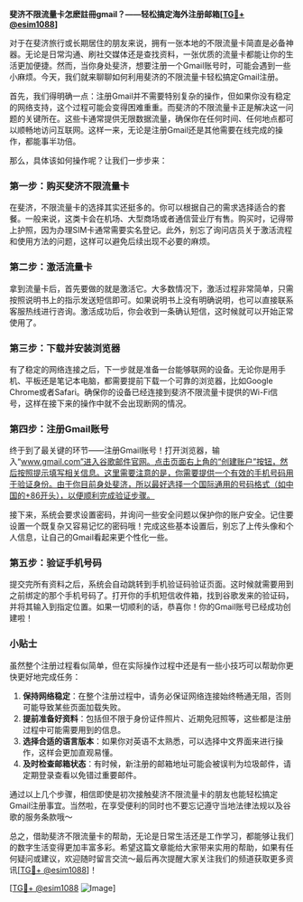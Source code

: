 **斐济不限流量卡怎麽註冊gmail？——轻松搞定海外注册邮箱[[TG💪+ @esim1088](https://t.me/s/esim1088)]**

对于在斐济旅行或长期居住的朋友来说，拥有一张本地的不限流量卡简直是必备神器。无论是日常沟通、刷社交媒体还是查找资料，一张优质的流量卡都能让你的生活更加便捷。然而，当你身处斐济，想要注册一个Gmail账号时，可能会遇到一些小麻烦。今天，我们就来聊聊如何利用斐济的不限流量卡轻松搞定Gmail注册。

首先，我们得明确一点：注册Gmail并不需要特别复杂的操作，但如果你没有稳定的网络支持，这个过程可能会变得困难重重。而斐济的不限流量卡正是解决这一问题的关键所在。这些卡通常提供无限数据流量，确保你在任何时间、任何地点都可以顺畅地访问互联网。这样一来，无论是注册Gmail还是其他需要在线完成的操作，都能事半功倍。

那么，具体该如何操作呢？让我们一步步来：

### 第一步：购买斐济不限流量卡

在斐济，不限流量卡的选择其实还挺多的。你可以根据自己的需求选择适合的套餐。一般来说，这类卡会在机场、大型商场或者通信营业厅有售。购买时，记得带上护照，因为办理SIM卡通常需要实名登记。此外，别忘了询问店员关于激活流程和使用方法的问题，这样可以避免后续出现不必要的麻烦。

### 第二步：激活流量卡

拿到流量卡后，首先要做的就是激活它。大多数情况下，激活过程非常简单，只需按照说明书上的指示发送短信即可。如果说明书上没有明确说明，也可以直接联系客服热线进行咨询。激活成功后，你会收到一条确认短信，这时候就可以开始正常使用了。

### 第三步：下载并安装浏览器

有了稳定的网络连接之后，下一步就是准备一台能够联网的设备。无论你是用手机、平板还是笔记本电脑，都需要提前下载一个可靠的浏览器，比如Google Chrome或者Safari。确保你的设备已经连接到斐济不限流量卡提供的Wi-Fi信号，这样在接下来的操作中就不会出现断网的情况。

### 第四步：注册Gmail账号

终于到了最关键的环节——注册Gmail账号！打开浏览器，输入“www.gmail.com”进入谷歌邮件官网。点击页面右上角的“创建账户”按钮，然后按照提示填写相关信息。这里需要注意的是，你需要提供一个有效的手机号码用于验证身份。由于你目前身处斐济，所以最好选择一个国际通用的号码格式（如中国的+86开头），以便顺利完成验证步骤。

接下来，系统会要求设置密码，并询问一些安全问题以保护你的账户安全。记住要设置一个既复杂又容易记忆的密码哦！完成这些基本设置后，别忘了上传头像和个人信息，让自己的Gmail看起来更个性化一些。

### 第五步：验证手机号码

提交完所有资料之后，系统会自动跳转到手机验证码验证页面。这时候就需要用到之前绑定的那个手机号码了。打开你的手机短信收件箱，找到谷歌发来的验证码，并将其输入到指定位置。如果一切顺利的话，恭喜你！你的Gmail账号已经成功创建啦！

### 小贴士

虽然整个注册过程看似简单，但在实际操作过程中还是有一些小技巧可以帮助你更快更好地完成任务：

1. **保持网络稳定**：在整个注册过程中，请务必保证网络连接始终畅通无阻，否则可能导致某些页面加载失败。
2. **提前准备好资料**：包括但不限于身份证件照片、近期免冠照等，这些都是注册过程中可能需要用到的信息。
3. **选择合适的语言版本**：如果你对英语不太熟悉，可以选择中文界面来进行操作，这样会更加直观易懂。
4. **及时检查邮箱状态**：有时候，新注册的邮箱地址可能会被误判为垃圾邮件，请定期登录查看以免错过重要邮件。

通过以上几个步骤，相信即使是初次接触斐济不限流量卡的朋友也能轻松搞定Gmail注册事宜。当然啦，在享受便利的同时也不要忘记遵守当地法律法规以及谷歌的服务条款哦～

总之，借助斐济不限流量卡的帮助，无论是日常生活还是工作学习，都能够让我们的数字生活变得更加丰富多彩。希望这篇文章能给大家带来实用的帮助，如果有任何疑问或建议，欢迎随时留言交流～最后再次提醒大家关注我们的频道获取更多资讯[[TG💪+ @esim1088](https://t.me/s/esim1088)]！

[[TG💪+ @esim1088](https://t.me/s/esim1088) ![Image](https://i.postimg.cc/4NQfJmqS/Snipaste-2025-05-13-00-14-12.png)]